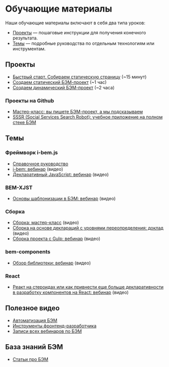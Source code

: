# Обучающие материалы

Наши обучающие материалы включают в себя два типа уроков:

* [Проекты](#Проекты) — пошаговые инструкции для получения конечного результата.
* [Темы](#Темы) — подробные руководства по отдельным технологиям или инструментам. 

## Проекты
* [Быстрый старт. Собираем статическую страницу](https://github.com/bem-site/bem-method/blob/bem-info-data/articles/quick-start-static/quick-start-static.ru.md) (~15 минут)
* [Создаем статический БЭМ-проект](https://github.com/bem-site/bem-method/blob/bem-info-data/articles/start-with-project-stub/start-with-project-stub.ru.md) (~1 час) 
* [Создаем динамический БЭМ-проект](https://github.com/bem-site/bem-method/blob/bem-info-data/articles/start-with-bem-express/start-with-bem-express.ru.md) (~2 часа)

### Проекты на Github
* [Мастер-класс: вы пишете БЭМ-проект, а мы подсказываем](https://github.com/bem/do-it-yourself-workshop)
* [SSSR (Social Services Search Robot): учебное приложение на полном стеке БЭМ](https://github.com/bem/sssr)

## Темы
### Фреймворк i-bem.js
* [Справочное руководство](https://ru.bem.info/platform/tutorials/i-bem/)
* [i-bem: вебинар](http://bit.ly/2wgtbaz) (видео)
* [Декларативный JavaScript: вебинар](https://ru.bem.info/forum/-696/) (видео)

### BEM-XJST
* [Основы шаблонизации в БЭМ: вебинар](http://bit.ly/2uON7RG) (видео)

### Сборка
* [Сборка: мастер-класс](https://ru.bem.info/forum/-686/) (видео)
* [Сборка на основе деклараций с уровнями переопределения: доклад](https://events.yandex.ru/lib/talks/3521/) (видео)
* [Сборка проекта с Gulp: вебинар](http://bit.ly/2xarloh) (видео)

### bem-components
* [Обзор библиотеки: вебинар](http://bit.ly/2uXLKME) (видео)

### React
* [Реакт на стероидах или как привнести еще больше декларативности в разработку компонентов на React: вебинар](https://www.youtube.com/watch?v=8oFEhdtOaZw) (видео)

## Полезное видео
* [Автоматизация БЭМ](https://www.youtube.com/watch?v=-un-YYgU6Pg)
* [Инструменты фронтенд-разработчика](https://ru.bem.info/talks/bemup-moscow-2014/#Инструменты-фронтенд-разработчика-—-Владимир-Гриненко)
* [Записи всех вебинаров по БЭМ](https://ru.bem.info/forum/?labels=webinar)

## База знаний БЭМ
* [Статьи про БЭМ](https://github.com/bem-site/bem-method/blob/bem-info-data/articles/articles.ru.md)
